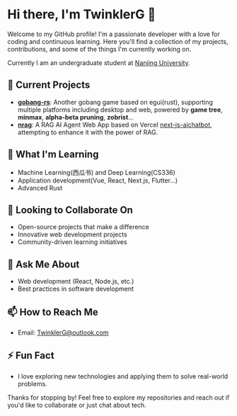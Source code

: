 # Hi there, I'm TwinklerG 👋

Welcome to my GitHub profile! I'm a passionate developer with a love for coding and continuous learning. Here you'll find a collection of my projects, contributions, and some of the things I'm currently working on.

Currently I am an undergraduate student at [Nanjing University](https://www.nju.edu.cn).

## 🔭 Current Projects
- [**gobang-rs**](https://github.com/TwinklerG/gobang-rs): Another gobang game based on egui(rust), supporting multiple platforms including desktop and web, powered by **game tree**, **minmax**, **alpha-beta pruning**, **zobrist**...
- [**nrag**](https://git.nju.edu.cn/TwinklerG/rag): A RAG AI Agent Web App based on Vercel [next-js-aichatbot](https://vercel.com/templates/next.js/nextjs-ai-chatbot), attempting to enhance it with the power of RAG.

## 🌱 What I'm Learning
- Machine Learning(西瓜书) and Deep Learning(CS336)
- Application development(Vue, React, Next.js, Flutter...)
- Advanced Rust

## 👯 Looking to Collaborate On
- Open-source projects that make a difference
- Innovative web development projects
- Community-driven learning initiatives

## 💬 Ask Me About
- Web development (React, Node.js, etc.)
- Best practices in software development

## 📫 How to Reach Me
- Email: TwinklerG@outlook.com

## ⚡ Fun Fact
- I love exploring new technologies and applying them to solve real-world problems.

Thanks for stopping by! Feel free to explore my repositories and reach out if you'd like to collaborate or just chat about tech.

